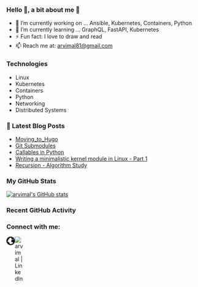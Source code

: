 ### Hello 👋, a bit about me :raising_hand:

- 🔭 I’m currently working on ... Ansible, Kubernetes, Containers, Python
- 🌱 I’m currently learning ... GraphQL, FastAPI, Kubernetes
- ⚡ Fun fact: I love to draw and read 
- 📫 Reach me at: arvimal81@gmail.com

### Technologies

- Linux
- Kubernetes
- Containers
- Python
- Networking
- Distributed Systems

### 📕 Latest Blog Posts

<!-- BLOG-POST-LIST:START -->
- [Moving_to_Hugo](https://arvimal.github.io/posts/2021/05/moving_to_hugo/)
- [Git Submodules](https://arvimal.github.io/posts/2021/05/git-submodules/)
- [Callables in Python](https://arvimal.github.io/posts/2017/08/2017-08-09-callables-in-python/)
- [Writing a minimalistic kernel module in Linux - Part 1](https://arvimal.github.io/posts/2017/07/2017-07-27-writing-a-minimalistic-kernel-module-in-linux-part-1/)
- [Recursion - Algorithm Study](https://arvimal.github.io/posts/2017/06/2017-06-27-recursion-algorithm-study/)
<!-- BLOG-POST-LIST:END -->

### My GitHub Stats
[![arvimal's GitHub stats](https://github-readme-stats.vercel.app/api?username=arvimal&show_icons=true)](https://github.com/anuraghazra/github-readme-stats)

### Recent GitHub Activity
<!--START_SECTION:activity-->
<!--END_SECTION:activity-->

### Connect with me:

[<img align="left" alt="arvimal.github.io" width="22px" src="https://raw.githubusercontent.com/iconic/open-iconic/master/svg/globe.svg" />][website]
[<img align="left" alt="arvimal | LinkedIn" width="22px" src="https://cdn.jsdelivr.net/npm/simple-icons@v3/icons/linkedin.svg" />][linkedin]


<br />

[website]: https://arvimal.github.io
[linkedin]: https://linkedin.com/in/arvimal